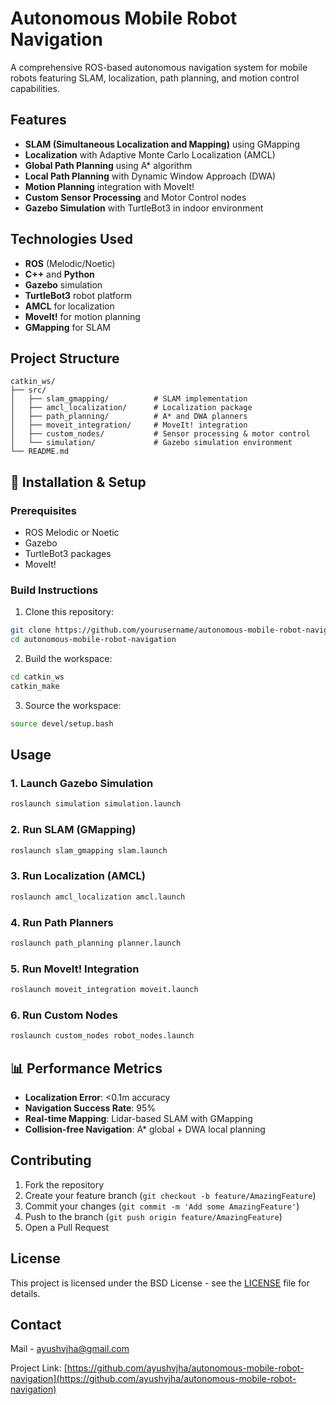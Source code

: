 # Autonomous Mobile Robot Navigation

A comprehensive ROS-based autonomous navigation system for mobile robots featuring SLAM, localization, path planning, and motion control capabilities.

## Features

- **SLAM (Simultaneous Localization and Mapping)** using GMapping
- **Localization** with Adaptive Monte Carlo Localization (AMCL)
- **Global Path Planning** using A* algorithm
- **Local Path Planning** with Dynamic Window Approach (DWA)
- **Motion Planning** integration with MoveIt!
- **Custom Sensor Processing** and Motor Control nodes
- **Gazebo Simulation** with TurtleBot3 in indoor environment

## Technologies Used

- **ROS** (Melodic/Noetic)
- **C++** and **Python**
- **Gazebo** simulation
- **TurtleBot3** robot platform
- **AMCL** for localization
- **MoveIt!** for motion planning
- **GMapping** for SLAM

## Project Structure

```
catkin_ws/
├── src/
│   ├── slam_gmapping/          # SLAM implementation
│   ├── amcl_localization/      # Localization package
│   ├── path_planning/          # A* and DWA planners
│   ├── moveit_integration/     # MoveIt! integration
│   ├── custom_nodes/           # Sensor processing & motor control
│   └── simulation/             # Gazebo simulation environment
└── README.md
```

## 🔧 Installation & Setup

### Prerequisites

- ROS Melodic or Noetic
- Gazebo
- TurtleBot3 packages
- MoveIt!

### Build Instructions

1. Clone this repository:
```bash
git clone https://github.com/yourusername/autonomous-mobile-robot-navigation.git
cd autonomous-mobile-robot-navigation
```

2. Build the workspace:
```bash
cd catkin_ws
catkin_make
```

3. Source the workspace:
```bash
source devel/setup.bash
```

## Usage

### 1. Launch Gazebo Simulation
```bash
roslaunch simulation simulation.launch
```

### 2. Run SLAM (GMapping)
```bash
roslaunch slam_gmapping slam.launch
```

### 3. Run Localization (AMCL)
```bash
roslaunch amcl_localization amcl.launch
```

### 4. Run Path Planners
```bash
roslaunch path_planning planner.launch
```

### 5. Run MoveIt! Integration
```bash
roslaunch moveit_integration moveit.launch
```

### 6. Run Custom Nodes
```bash
roslaunch custom_nodes robot_nodes.launch
```

## 📊 Performance Metrics

- **Localization Error**: <0.1m accuracy
- **Navigation Success Rate**: 95%
- **Real-time Mapping**: Lidar-based SLAM with GMapping
- **Collision-free Navigation**: A* global + DWA local planning

## Contributing

1. Fork the repository
2. Create your feature branch (`git checkout -b feature/AmazingFeature`)
3. Commit your changes (`git commit -m 'Add some AmazingFeature'`)
4. Push to the branch (`git push origin feature/AmazingFeature`)
5. Open a Pull Request

## License

This project is licensed under the BSD License - see the [LICENSE](LICENSE) file for details.

## Contact

Mail - ayushvjha@gmail.com

Project Link: [https://github.com/ayushvjha/autonomous-mobile-robot-navigation](https://github.com/ayushvjha/autonomous-mobile-robot-navigation)
